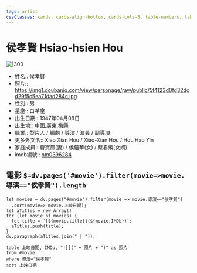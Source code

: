 ```yaml
---
tags: artist
cssClasses: cards, cards-align-bottom, cards-cols-5, table-numbers, table-lines, row-alt
---
```

# 侯孝賢 Hsiao-hsien Hou

![|300]( https://img1.doubanio.com/view/personage/raw/public/5f4123d0fd32dcd29f5c5ea71dad284c.jpg )

- 姓名:: 侯孝賢
- 照片:: https://img1.doubanio.com/view/personage/raw/public/5f4123d0fd32dcd29f5c5ea71dad284c.jpg 
- 性別:: 男 
- 星座:: 白羊座 
- 出生日期:: 1947年04月08日
- 出生地:: 中國,廣東,梅縣
- 職業:: 製片人 / 編劇 / 導演 / 演員 / 副導演
- 更多外文名:: Xiao Xian Hou / Xiao-Xian Hou / Hou Hao Yin
- 家庭成員:: 曹寶鳳(妻) / 侯蘊華(女) / 蔡君飛(女婿)
- imdb編號:: [nm0396284](https://www.imdb.com/name/nm0396284)

## 電影 `$=dv.pages('#movie').filter(movie=>movie.導演=="侯孝賢").length`

```dataviewjs
let movies = dv.pages("#movie").filter(movie => movie.導演=="侯孝賢")
  .sort(movie=> movie.上映日期);
let aTitles = new Array()
for (let movie of movies) {
  let title = `[${movie.title}](${movie.IMDb})`;
  aTitles.push(title);
}
dv.paragraph(aTitles.join(" | "));
```

```dataview
table 上映日期, IMDb, "![](" + 照片 + ")" as 照片
from #movie
where 導演="侯孝賢"
sort 上映日期
```

